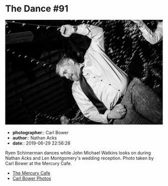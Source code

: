 # The Dance #91

![Ryen Schimerman dances](assets/2019-06-29-set-4-the-dance-91.webp)

* **photographer**:: Carl Bower  
* **author**:: Nathan Acks  
* **date**:: 2019-06-29 22:56:28

Ryen Schimerman dances while John Michael Watkins looks on during Nathan Acks and Len Montgomery's wedding reception. Photo taken by Carl Bower at the Mercury Cafe.

* [The Mercury Cafe](http://mercurycafe.com)
* [Carl Bower Photos](https://carlbowerphotos.com)
